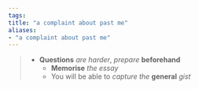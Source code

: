 ```yaml
---
tags: 
title: "a complaint about past me"
aliases:
- "a complaint about past me"
---
```


> - **Questions** *are harder*, *prepare* **beforehand**
> 	- **Memorise** *the essay*
> 	- You will be able to *capture the* **general** *gist*

